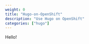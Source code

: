 ```yaml
---
weight: 0
title: "Hugo-on-OpenShift"
description: "Use Hugo on OpenShift"
categories: ["hugo"]
---
```


Hello!
